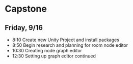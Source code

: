 # Capstone

## Friday, 9/16

*  8:10 Create new Unity Project and install packages
*  8:50 Begin research and planning for room node editor
*  10:30 Creating node graph editor
* 12:30 Setting up graph editor continued

